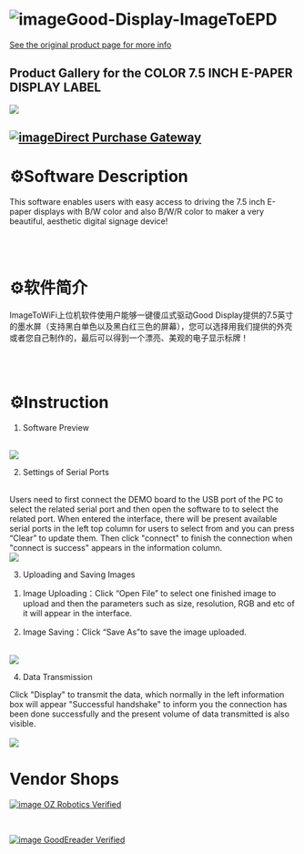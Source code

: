 # ![image](https://user-images.githubusercontent.com/57305534/200111331-65cbdad0-9cb9-4fea-9f56-8ab71769e31d.png)Good-Display-ImageToEPD

[See the original product page for more info](https://www.good-display.com/product/418.html) 
<br/>

Product Gallery for the COLOR 7.5 INCH E-PAPER DISPLAY LABEL
------------------------------------------------------------------------------------------------------------
<img src="https://www.good-display.com/repository/image/d9d4d2e7-3bfc-442a-82a8-fe06e36ef58e.jpg" />
<br/>


[![image](https://user-images.githubusercontent.com/57305534/200110058-42a41f14-0e68-4ae3-abe2-8b9c715a4117.png)Direct Purchase Gateway](https://buy-lcd.com/products/75-inch-electronic-shelf-label-color-e-ink-display-screen-for-retail-conference-and-industrial-tag-epd-screen-il075ru) 
<br/>
------------------------------------------------------------------------------------------------------------

# ⚙️Software Description


This software enables users with easy access to driving the 7.5 inch E-paper displays with B/W color and also B/W/R color to maker a very beautiful, aesthetic digital signage device!<br/>

<br/>

<br/>

# ⚙️软件简介


ImageToWiFi上位机软件使用户能够一键傻瓜式驱动Good Display提供的7.5英寸的墨水屏（支持黑白单色以及黑白红三色的屏幕），您可以选择用我们提供的外壳或者您自己制作的，最后可以得到一个漂亮、美观的电子显示标牌！<br/>

<br/>

<br/>

# ⚙️Instruction


1. Software Preview
<br/>
<img src="https://www.good-display.com/repository/image/41350dfa-4056-45ca-8d67-2b5c767e865b.jpg" />
<br/>

2. Settings of Serial Ports
<br/>
Users need to first connect the DEMO board to the USB port of the PC to select the related serial port and then open the software to to select the related port. When entered the interface, there will be present available serial ports in the left top column for users to select from and you can press “Clear” to update them. Then click "connect" to finish the connection when "connect is success" appears in the information column.
<br/>
<img src="https://www.good-display.com/repository/image/16e18c05-beb7-45d2-b897-b35bd6a09a79.jpg" />
<br/>

3. Uploading and Saving Images<br/>

1) Image Uploading：Click “Open File” to select one finished image to upload and then the parameters such as size, resolution, RGB and etc of it will appear in the interface.<br/>

2) Image Saving：Click “Save As”to save the image uploaded.
<br/>
<img src="https://www.good-display.com/repository/image/a12d64af-cf54-4358-b8f4-c89b6dbd3a6f.jpg" />
<br/>



 

4. Data Transmission<br/>

Click "Display" to transmit the data, which normally in the left information box will appear "Successful handshake" to inform you the connection has been done successfully and the present volume of data transmitted is also visible.<br/>
<br/>
<img src="https://www.good-display.com/repository/image/93a3de8c-089c-4980-835f-10343d5eb617.jpg" />
<br/>




# Vendor Shops
[![image](https://ozrobotics.com/wp-content/uploads/2019/10/OzRobotics-2019.png)
OZ Robotics Verified](https://ozrobotics.com/vendors/gooddisplay/)<br/> 

<br/>






[![image](https://assets.goodereader.com/blog/uploads/images/2022/10/06041513/goodeareader-logo-final-750x150.png.webp)
GoodEreader Verified](https://goodereader.com/blog/vendor/epaperdisplay-eink-goodisplay)<br/> 


